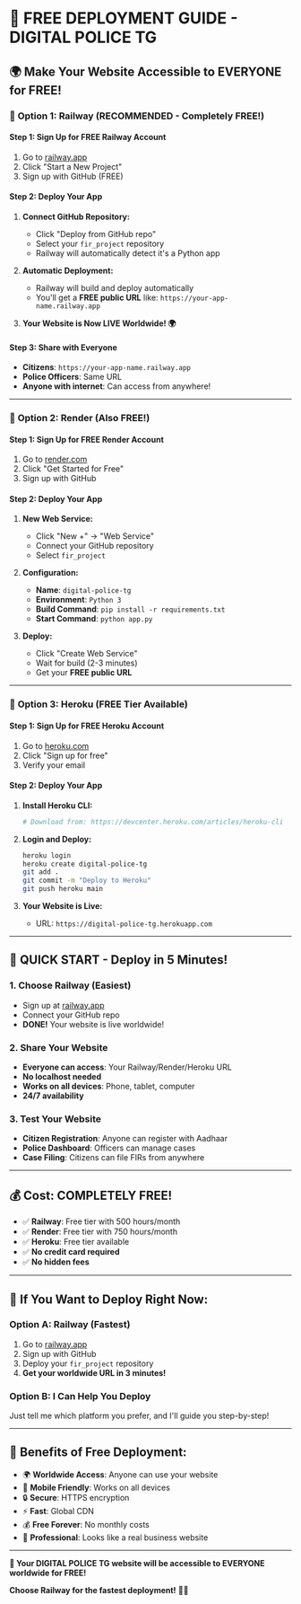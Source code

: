 # 🚀 **FREE DEPLOYMENT GUIDE - DIGITAL POLICE TG**

## 🌍 **Make Your Website Accessible to EVERYONE for FREE!**

### 🎯 **Option 1: Railway (RECOMMENDED - Completely FREE!)**

#### **Step 1: Sign Up for FREE Railway Account**
1. Go to [railway.app](https://railway.app)
2. Click "Start a New Project"
3. Sign up with GitHub (FREE)

#### **Step 2: Deploy Your App**
1. **Connect GitHub Repository:**
   - Click "Deploy from GitHub repo"
   - Select your `fir_project` repository
   - Railway will automatically detect it's a Python app

2. **Automatic Deployment:**
   - Railway will build and deploy automatically
   - You'll get a **FREE public URL** like: `https://your-app-name.railway.app`

3. **Your Website is Now LIVE Worldwide! 🌍**

#### **Step 3: Share with Everyone**
- **Citizens**: `https://your-app-name.railway.app`
- **Police Officers**: Same URL
- **Anyone with internet**: Can access from anywhere!

---

### 🎯 **Option 2: Render (Also FREE!)**

#### **Step 1: Sign Up for FREE Render Account**
1. Go to [render.com](https://render.com)
2. Click "Get Started for Free"
3. Sign up with GitHub

#### **Step 2: Deploy Your App**
1. **New Web Service:**
   - Click "New +" → "Web Service"
   - Connect your GitHub repository
   - Select `fir_project`

2. **Configuration:**
   - **Name**: `digital-police-tg`
   - **Environment**: `Python 3`
   - **Build Command**: `pip install -r requirements.txt`
   - **Start Command**: `python app.py`

3. **Deploy:**
   - Click "Create Web Service"
   - Wait for build (2-3 minutes)
   - Get your **FREE public URL**

---

### 🎯 **Option 3: Heroku (FREE Tier Available)**

#### **Step 1: Sign Up for FREE Heroku Account**
1. Go to [heroku.com](https://heroku.com)
2. Click "Sign up for free"
3. Verify your email

#### **Step 2: Deploy Your App**
1. **Install Heroku CLI:**
   ```bash
   # Download from: https://devcenter.heroku.com/articles/heroku-cli
   ```

2. **Login and Deploy:**
   ```bash
   heroku login
   heroku create digital-police-tg
   git add .
   git commit -m "Deploy to Heroku"
   git push heroku main
   ```

3. **Your Website is Live:**
   - URL: `https://digital-police-tg.herokuapp.com`

---

## 🚀 **QUICK START - Deploy in 5 Minutes!**

### **1. Choose Railway (Easiest)**
- Sign up at [railway.app](https://railway.app)
- Connect your GitHub repo
- **DONE!** Your website is live worldwide!

### **2. Share Your Website**
- **Everyone can access**: Your Railway/Render/Heroku URL
- **No localhost needed**
- **Works on all devices**: Phone, tablet, computer
- **24/7 availability**

### **3. Test Your Website**
- **Citizen Registration**: Anyone can register with Aadhaar
- **Police Dashboard**: Officers can manage cases
- **Case Filing**: Citizens can file FIRs from anywhere

---

## 💰 **Cost: COMPLETELY FREE!**

- ✅ **Railway**: Free tier with 500 hours/month
- ✅ **Render**: Free tier with 750 hours/month  
- ✅ **Heroku**: Free tier available
- ✅ **No credit card required**
- ✅ **No hidden fees**

---

## 🔧 **If You Want to Deploy Right Now:**

### **Option A: Railway (Fastest)**
1. Go to [railway.app](https://railway.app)
2. Sign up with GitHub
3. Deploy your `fir_project` repository
4. **Get your worldwide URL in 3 minutes!**

### **Option B: I Can Help You Deploy**
Just tell me which platform you prefer, and I'll guide you step-by-step!

---

## 🌟 **Benefits of Free Deployment:**

- 🌍 **Worldwide Access**: Anyone can use your website
- 📱 **Mobile Friendly**: Works on all devices
- 🔒 **Secure**: HTTPS encryption
- ⚡ **Fast**: Global CDN
- 💰 **Free Forever**: No monthly costs
- 🚀 **Professional**: Looks like a real business website

---

**🎯 Your DIGITAL POLICE TG website will be accessible to EVERYONE worldwide for FREE!**

**Choose Railway for the fastest deployment!** 🚀✨
